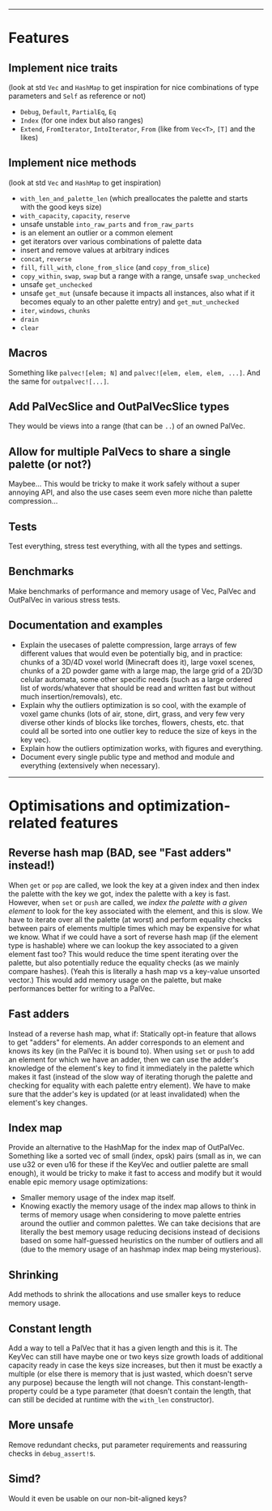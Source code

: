 
-----------------------------

# Features

## Implement nice traits
(look at std `Vec` and `HashMap` to get inspiration for nice combinations of type parameters and `Self` as reference or not)
- `Debug`, `Default`, `PartialEq`, `Eq`
- `Index` (for one index but also ranges)
- `Extend`, `FromIterator`, `IntoIterator`, `From` (like from `Vec<T>`, `[T]` and the likes)

## Implement nice methods
(look at std `Vec` and `HashMap` to get inspiration)
- `with_len_and_palette_len` (which preallocates the palette and starts with the good keys size)
- `with_capacity`, `capacity`, `reserve`
- unsafe unstable `into_raw_parts` and `from_raw_parts`
- is an element an outlier or a common element
- get iterators over various combinations of palette data
- insert and remove values at arbitrary indices
- `concat`, `reverse`
- `fill`, `fill_with`, `clone_from_slice` (and `copy_from_slice`)
- `copy_within`, `swap`, `swap` but a range with a range, unsafe `swap_unchecked`
- unsafe `get_unchecked`
- unsafe `get_mut` (unsafe because it impacts all instances, also what if it becomes equaly to an other palette entry) and `get_mut_unchecked`
- `iter`, `windows`, `chunks`
- `drain`
- `clear`

## Macros
Something like `palvec![elem; N]` and `palvec![elem, elem, elem, ...]`.
And the same for `outpalvec![...]`.

## Add PalVecSlice and OutPalVecSlice types
They would be views into a range (that can be `..`) of an owned PalVec.

## Allow for multiple PalVecs to share a single palette (or not?)
Maybee... This would be tricky to make it work safely without a super annoying API, and also the use cases seem even more niche than palette compression...

## Tests
Test everything, stress test everything, with all the types and settings.

## Benchmarks
Make benchmarks of performance and memory usage of Vec, PalVec and OutPalVec in various stress tests.

## Documentation and examples
- Explain the usecases of palette compression, large arrays of few different values that would even be potentially big, and in practice: chunks of a 3D/4D voxel world (Minecraft does it), large voxel scenes, chunks of a 2D powder game with a large map, the large grid of a 2D/3D celular automata, some other specific needs (such as a large ordered list of words/whatever that should be read and written fast but without much insertion/removals), etc.
- Explain why the outliers optimization is so cool, with the example of voxel game chunks (lots of air, stone, dirt, grass, and very few very diverse other kinds of blocks like torches, flowers, chests, etc. that could all be sorted into one outlier key to reduce the size of keys in the key vec).
- Explain how the outliers optimization works, with figures and everything.
- Document every single public type and method and module and everything (extensively when necessary).

-----------------------------

# Optimisations and optimization-related features

## Reverse hash map (BAD, see "Fast adders" instead!)
When `get` or `pop` are called, we look the key at a given index and then index the palette with the key we got, index the palette with a key is fast. However, when `set` or `push` are called, we *index the palette with a given element* to look for the key associated with the element, and this is slow. We have to iterate over all the palette (at worst) and perform equality checks between pairs of elements multiple times which may be expensive for what we know.
What if we could have a sort of reverse hash map (if the element type is hashable) where we can lookup the key associated to a given element fast too? This would reduce the time spent iterating over the palette, but also potentially reduce the equality checks (as we mainly compare hashes). (Yeah this is literally a hash map vs a key-value unsorted vector.)
This would add memory usage on the palette, but make performances better for writing to a PalVec.

## Fast adders
Instead of a reverse hash map, what if:
Statically opt-in feature that allows to get "adders" for elements. An adder corresponds to an element and knows its key (in the PalVec it is bound to). When using `set` or `push` to add an element for which we have an adder, then we can use the adder's knowledge of the element's key to find it immediately in the palette which makes it fast (instead of the slow way of iterating thorugh the palette and checking for equality with each palette entry element). We have to make sure that the adder's key is updated (or at least invalidated) when the element's key changes.

## Index map
Provide an alternative to the HashMap for the index map of OutPalVec. Something like a sorted vec of small (index, opsk) pairs (small as in, we can use u32 or even u16 for these if the KeyVec and outlier palette are small enough), it would be tricky to make it fast to access and modify but it would enable epic memory usage optimizations:
- Smaller memory usage of the index map itself.
- Knowing exactly the memory usage of the index map allows to think in terms of memory usage when considering to move palette entries around the outlier and common palettes. We can take decisions that are literally the best memory usage reducing decisions instead of decisions based on some half-guessed heuristics on the number of outliers and all (due to the memory usage of an hashmap index map being mysterious).

## Shrinking
Add methods to shrink the allocations and use smaller keys to reduce memory usage.

## Constant length
Add a way to tell a PalVec that it has a given length and this is it. The KeyVec can still have maybe one or two keys size growth loads of additional capacity ready in case the keys size increases, but then it must be exactly a multiple (or else there is memory that is just wasted, which doesn't serve any purpose) because the length will not change. This constant-length-property could be a type parameter (that doesn't contain the length, that can still be decided at runtime with the `with_len` constructor).

## More unsafe
Remove redundant checks, put parameter requirements and reassuring checks in `debug_assert!`s.

## Simd?
Would it even be usable on our non-bit-aligned keys?
